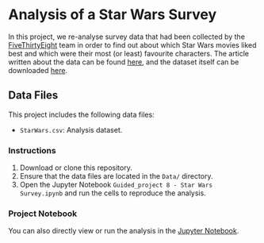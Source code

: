 # Analysis of a Star Wars Survey

In this project, we re-analyse survey data that had been collected by the [FiveThirtyEight](http://fivethirtyeight.com/) team in order to find out about which Star Wars movies liked best and which were their most (or least) favourite characters. The article written about the data can be found [here](https://fivethirtyeight.com/features/americas-favorite-star-wars-movies-and-least-favorite-characters/), and the dataset itself can be downloaded [here](https://github.com/fivethirtyeight/data/tree/master/star-wars-survey).


## Data Files

This project includes the following data files:

- `StarWars.csv`: Analysis dataset.



### Instructions

1. Download or clone this repository.
2. Ensure that the data files are located in the `Data/` directory.
3. Open the Jupyter Notebook `Guided_project 8 - Star Wars Survey.ipynb` and run the cells to reproduce the analysis.

### Project Notebook

You can also directly view or run the analysis in the [Jupyter Notebook](https://github.com/timmueller0/data_projects_misc/blob/main/projects/guided_project7_nyc_schools/Guided_project%207%20-%20NYC%20Schools.ipynb).


